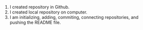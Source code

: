 1. I created repository in Github.
2. I created local repository on computer.
3. I am initializing, adding, commiting, connecting repositories, and pushing the README file.
